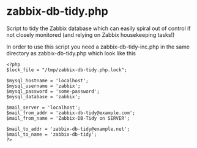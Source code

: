 # zabbix-db-tidy.php
Script to tidy the Zabbix database which can easily spiral out of control if not closely monitored (and relying on Zabbix housekeeping tasks!)

In order to use this script you need a zabbix-db-tidy-inc.php in the same directory as zabbix-db-tidy.php which look like this

    <?php
    $lock_file = "/tmp/zabbix-db-tidy.php.lock";

    $mysql_hostname = 'localhost';
    $mysql_username = 'zabbix';
    $mysql_password = 'some-password';
    $mysql_database = 'zabbix';

    $mail_server = 'localhost';
    $mail_from_addr = 'zabbix-db-tidy@example.com';
    $mail_from_name = 'Zabbix-DB-Tidy on SERVER';

    $mail_to_addr = 'zabbix-db-tidy@example.net';
    $mail_to_name = 'zabbix-db-tidy';
    ?>
